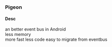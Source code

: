 ### Pigeon

#### Desc
an better event bus in Android  
less memory  
more fast
less code 
easy to migrate from eventbus
